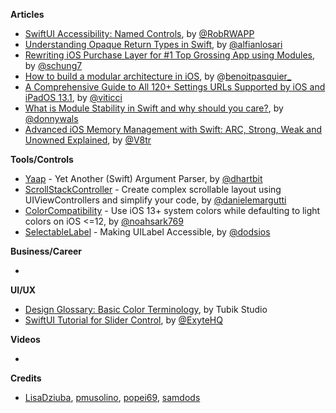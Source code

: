 **Articles**

* [SwiftUI Accessibility: Named Controls](https://medium.com/flawless-app-stories/swiftui-accessibility-named-controls-298766c454bc), by [@RobRWAPP](https://twitter.com/RobRWAPP)
* [Understanding Opaque Return Types in Swift](https://medium.com/@alfianlosari/understanding-opaque-return-types-in-swift-9c36fb5dfa86), by [@alfianlosari](https://twitter.com/alfianlosari)
* [Rewriting iOS Purchase Layer for #1 Top Grossing App using Modules](https://medium.com/tinder-engineering/rewriting-ios-purchase-layer-for-1-top-grossing-app-using-modules-72b4b86e3917), by [@schung7](https://twitter.com/schung7)
* [How to build a modular architecture in iOS](https://benoitpasquier.com/how-build-modular-architecture-ios/), by @[benoitpasquier_](https://twitter.com/benoitpasquier_)
* [A Comprehensive Guide to All 120+ Settings URLs Supported by iOS and iPadOS 13.1](https://www.macstories.net/ios/a-comprehensive-guide-to-all-120-settings-urls-supported-by-ios-and-ipados-13-1/), by [@viticci](https://twitter.com/viticci)
* [What is Module Stability in Swift and why should you care?](https://www.donnywals.com/what-is-module-stability-in-swift-and-why-should-you-care/), by [@donnywals](https://twitter.com/donnywals)
* [Advanced iOS Memory Management with Swift: ARC, Strong, Weak and Unowned Explained](https://www.vadimbulavin.com/swift-memory-management-arc-strong-weak-and-unowned/), by [@V8tr](https://twitter.com/V8tr)

**Tools/Controls**

* [Yaap](https://github.com/hartbit/Yaap) - Yet Another (Swift) Argument Parser, by [@dhartbit](https://twitter.com/dhartbit)
* [ScrollStackController](https://github.com/malcommac/ScrollStackController) - Create complex scrollable layout using UIViewControllers and simplify your code, by [@danielemargutti](https://twitter.com/danielemargutti)
* [ColorCompatibility](https://github.com/noahsark769/ColorCompatibility) - Use iOS 13+ system colors while defaulting to light colors on iOS <=12, by [@noahsark769](https://twitter.com/noahsark769)
* [SelectableLabel](https://edit.theappbusiness.com/making-uilabel-accessible-5f3d5c342df4) - Making UILabel Accessible, by [@dodsios](https://twitter.com/dodsios)

**Business/Career**

* 

**UI/UX**

* [Design Glossary: Basic Color Terminology](https://design4users.com/basic-color-terminology/), by Tubik Studio
* [SwiftUI Tutorial for Slider Control](https://exyte.com/blog/swiftui-tutorial-slider-control), by [@ExyteHQ](https://twitter.com/exyteHQ)

**Videos**

* 

**Credits**

* [LisaDziuba](https://github.com/lisadziuba), [pmusolino](https://github.com/pmusolino), [popei69](https://github.com/popei69), [samdods](https://github.com/samdods)
